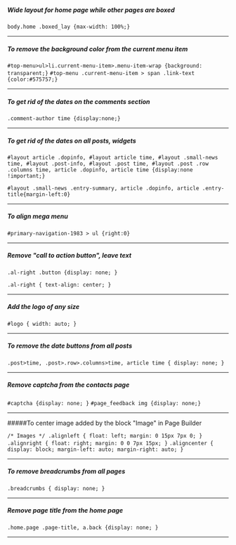 ##### Wide layout for home page while other pages are boxed

`body.home .boxed_lay {max-width: 100%;}`

-----------------------------------------------------

##### To remove the background color from the current menu item

`#top-menu>ul>li.current-menu-item>.menu-item-wrap {background: transparent;}`
`#top-menu .current-menu-item > span .link-text {color:#575757;}`

----------------------------------------------

##### To get rid of the dates on the comments section

`.comment-author time {display:none;}`

------------------------------------

##### To get rid of the dates on all posts, widgets

`#layout article .dopinfo, #layout article time, #layout .small-news time, #layout .post-info, #layout .post time, #layout .post .row .columns time, article .dopinfo, article time {display:none !important;}`

`#layout .small-news .entry-summary, article .dopinfo, article .entry-title{margin-left:0}`

--------------------------------------------

##### To align mega menu

`#primary-navigation-1983 > ul {right:0}`

-----------------------------------------------------------

##### Remove "call to action button", leave text

`.al-right .button {display: none; }`

`.al-right { text-align: center; }`

-----------------------------------------------

##### Add the logo of any size

`#logo { width: auto; } `

--------------------------------------------

##### To remove the date buttons from all posts

`.post>time, .post>.row>.columns>time, article time {
display: none;
}`

--------------------------------------

##### Remove captcha from the contacts page

`#captcha {display: none; }`
`#page_feedback img {display: none;}`

-----------------------------------------------

#####To center image added by the block "Image" in Page Builder

`/* Images */
.alignleft {
    float: left;
    margin: 0 15px 7px 0;
}`
`.alignright {
    float: right;
    margin: 0 0 7px 15px;
}`
`.aligncenter {
    display: block;
    margin-left: auto;
    margin-right: auto;
} `

---------------------------------------------

##### To remove breadcrumbs from all pages

`.breadcrumbs {
display: none;
}`

-----------------------------------------

##### Remove page title from the home page

`.home.page .page-title, a.back {display: none; }`

---------------------------------------------
